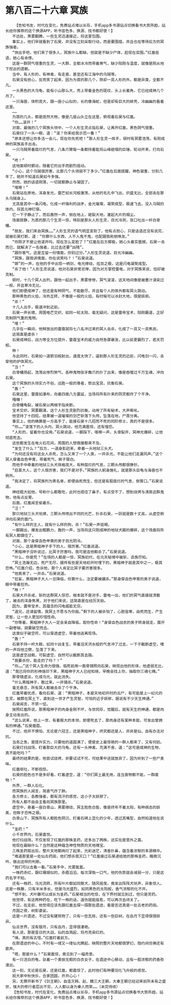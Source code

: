 # 第八百二十六章 冥族
        【告知书友，时代在变化，免费站点难以长存，手机app多书源站点切换看书大势所趋，站长给你推荐的这个换源APP，听书音色多、换源、找书都好使！】
       不远处，黑雾翻腾，一些生灵迅速接近，将这里包围。
       事实上，他们早就看到了石昊，并没有立刻采取行动，而是要围猎，并且也在等待后方的冥族强者。
       “快出手吧，他们来了很多人，冥族什么都缺，但就是不缺少尸体，趁现在突围。”红凰低语，她心有余悸。
       这是一群阴气很重的生灵，一大群，全都冰冷而带着寒气，缺少阳刚与温度，就像是刚从地下挖出的遗骸。
       当中，有人形的，有神禽，有走兽，甚至还有江海中的乌贼等。
       石昊没有担心，反而笑了起来，因为为首的那几个，除却一具人形的外，都是异类，全都不凡。
       一头黑色的大乌龟，能有小山那么大，壳上带着金色的斑纹，头上长着角，它已经成神几个月了。
       一只海兽，体积庞大，跟一座小山似的，长的像海蛇，但是却有巨大的蚌壳，冷幽幽的看着这里。
       ……
       为首的几头，都是庞然大物，像是几座山头立在这里，俯视着石昊与红凰。
       “你……滚开！”
       对面，最强的几个冥族头领中，一个人形生灵点指石昊，让离开红凰，黑色阴气很重。
       石昊扫了一头一眼，道：“滚？你来给我示范一番！”
       “原本还想让你多活一会儿，现在你先死吧！”那人形生灵一挥手，顿时有冥雾浩荡，有刚成神的冥族高手出击。
       一只乌贼带着腐烂的气息，八条爪臂每一条都持着能将山峰砸塌的巨锤，轮动开来，打向石昊。
       “咚！”
       这地面顿时颤动，随着它的出手而剧烈摇动。
       “小心，这个乌贼很厉害，比那几个头领弱不了多少。”红凰在后面提醒，神色凝重，分别几年了，她并不知道石昊如今多强。
       然而，她的话语刚落，一切就都静止与凝固了。
       “喀嚓！”
       石昊站在原地，浑身发光，雷芒如长河般激荡，从他的毛孔中飞出，炽盛无比，全部击在那头乌贼身上。
       尤其是其中一条闪电，化成一杆锋利的战矛，金光璀璨，凝聚成型，极速飞去，没入乌贼的体内，将其元神钉穿。
       它一下子静止了，而后轰然一声，倒在地上，砸裂大地，激起大片的烟尘。
       场面寂静，为首的那几个生灵一惊，特别是那头人形生灵，目光冷冽，张口吐出一杆白骨幡。
       “朋友，我们来自冥族……”人形生灵的语气明显变软了，他有点担心，只是话语还没有说完，就被石昊打断，道：“你算什么东西，人不人鬼不鬼，也配跟我称朋唤友。”
       “你刚才不是让他滚开吗，现在怎么变脸了？”红凰在后方揶揄，她心头着实震撼，石昊一击而已，就解决了一名强者，比过去还要“凶残”。
       “跟你客气，这是互留一份情面，你别过分。”人形生灵说道，目光冷幽幽。
       “冥族，跟我讲情面，你在说笑吗？！”石昊说道。
       “锵”的一声，在他的手中出现一柄剑，电光缭绕，炫目之极，这是闪电凝聚成型。
       “杀了他！”人形生灵说道，他对石昊非常忌惮，因为对方掌控雷电，对于冥族来说，恰好被克制。
       顿时，十几个冥人出列，跟他一起出手，黑雾惨惨，冥气滚滚，这天地间像是被墨汁浸染过一般，并且寒冷无比。
       他们即便成神了，但还是有种阴气，不能散尽，并且每个人的体外都有冥火跳动。
       那种黑色的火焰，冷热互转，不像是一般的火焰，有时候可以冰封大地，很是妖邪。
       “杀！”
       十几人出手，极速冲到近前。
       石昊一声长啸，周围电芒交织，如同一轮太阳，毫无疑问，这是雷帝宝术，阳刚霸道，正好克制阴气重的鬼物。
       “喀！”
       几乎在一瞬间，他释放出的雷霆就将七八名冲过来的冥人击杀，化成了一具又一具焦炭。
       这简直是虐杀！
       石昊成神后，战力等全方位提升，雷霆宝术的威力自然急骤暴涨，比以前更霸烈了，若天罚般。
       咻！
       与此同时，石昊如一道箭羽般射出，速度太快了，逼到那人形生灵的近前，闪电剑一闪，击穿他的护体冥光。
       “当！”
       白骨幡扬起，浩荡出惨烈煞气，各种鬼物张牙舞爪的扑了出来，像是吞噬过千万生魂，冲向石昊。
       这个冥族的头领实力不俗，远胜一般的尊者，祭出宝具，抗衡石昊。
       “轰！”
       石昊这里，雷霆如瀑布，向着四面八方蔓延，当场将所有扑来的阴灵都炸了个干净。
       嘎嘣！
       白骨幡龟裂，被石昊以两根手指夹断。
       宝术交织，冥雾翻涌，这个人形生灵剧烈抗衡，动用了所有秘术，大声嘶吼。
       他坚持了十四招，结果被一道璀璨的剑芒斩落下头颅，坠落在地，尸首分离。
       事实上，他的确算是一方高手了，能接石昊十几招而不死的同阶修士，真的不是很多。
       “你……”滚落下的人头内，冥火跳动，他充满震惊，还有惶恐。
       “人形的，留着你也没用。”石昊说道，一脚踩下，喀嚓一声，头骨裂开，冥神光爆碎，让他彻底死去。
       这些都发生在电火石花间，周围的人想救援都来不及。
       “发生了什么？”后方，一道身影赶来，牵着一头地狱三头犬。
       “为何还没有将这女人杀死，怎么又来了一个人类，一并杀光，不能让他们走漏风声。”这个冥人穿着血色甲胄，带着死气，眸子银白。
       而他手中牵着的地狱三头犬体格庞大，有种腐烂的气息，三颗头颅都很狰狞。
       “启禀大人，这个人很厉害，我们不是对手。”冥族的人躬身施礼，就是那头巨龟与海兽也不例外。
       “我决定了，将冥族列为黑名单，即便由死而生，但还是有股腐烂的气息，倒胃口。”石昊说道。
       神经粗大如他，号称什么都敢吃，此时也捂住了鼻子，有点受不了，想到烧烤与清蒸这群鬼物，他有点反胃。
       后面，红凰闻言偷着乐。
       “汪！”
       那只地狱三头犬吼啸，三颗头颅喷出不同的光芒，扑杀石昊，一跃就是数十丈高，从虚空俯冲向石昊的面门。
       “有什么样的主人，就有什么样的狗，杀！”石昊一声低喝。
       一脚踢出，爆发出鲲鹏力，轰的一声，当场将这只刚成神的地狱犬踢的爆碎，这个场面将所有冥人都镇住了。
       对面，那个身穿血色甲胄的男子目光阴冷。
       “小心，这是黑暗神子手下的人，很厉害。”红凰说道。
       “黑暗神子没听说过，比冥子厉害吗，我可是连他都杀了。”石昊说道。
       “什么，你是荒？”在场的人都是一惊，冥族初代，在元天秘境中被斩，该族尽知。
       “冥土浩瀚无边，死尸无尽，据传有些是天地初开时埋下的，黑暗神子就是其中之一，极其恐怖。”红凰介绍，告诉他，那个人肯定比冥子要厉害很多。
       “他真来了，一并杀。”石昊说道。
       “狂妄，黑暗神子大人一旦降临，你算什么，注定要被碾杀。”那身穿血色甲胄的男子说道，眼中带着狂热。
       “咻！”
       石昊大开杀戒，斩的这群冥人惊恐，根本就不是对手，雷电一出，他们的冥气直接就溃散了，被击的浑身焦黑，对于他们来说，这简直是在经历天劫。
       因为，雷帝宝术，其蕴含的闪电威能无穷。
       “道兄，还请留情，我冥土不愿与为你敌。”剩下的人被杀怕了，心胆皆寒，由死而生，产生灵智，让一些人更加珍惜性命。
       “你等着，黑暗神子大人一定会亲自降临，取你性命！”身穿血色战衣的男子转身就走，展开一副卷轴，就要破空而去。
       这类似于破空符，可以穿透虚空，带着他逃离现场。
       “轰！”
       石昊手持一杆大戟，如同十凶复生，带着滔天洪水般的气息冲了过去，一下子截断虚空，噗的一声将他立劈，坠落了下来。
       这是虚空战戟，可裂虚空，自然可以截断其去路。
       “我要杀你，能走的了吗？！”
       “你……”这个冥人生命力很强，临死前用一面骨镜照向石昊，映现出他的形体，他虚弱无比，道：“我已将你的形神烙印下来，黑暗神子大人已经知晓，早晚会找上你，抽取你三魂七魄。”
       那骨镜虚淡，化成乌光，就此消失。
       “什么黑暗神子，敢过来，一并镇杀。”石昊说道。
       毫无悬念，所有冥人都被击杀了个干净。
       红凰带着忧虑，看向石昊，道：“黑暗神子，本是天地初开时的古尸，有可能是上一纪元的生灵，被葬在冥土下，直到这一世才产生灵智，可怕的近乎妖邪，据说有不少天生神通。”
       石昊闻言，不禁一怔。
       按照红凰所说，那黑暗神子的肉身金刚不坏，与世同存，觉醒后，就有天生的神通，都是肉身主动发出的。
       “这么说来，他上一世，有着极大的本领，即便死去了，那肉身还有某种本能，可发出曾拥有的神通。”石昊蹙眉。
       不过，他并不惧怕，无论是六冠王，还是黑暗神子，终究都还是人，并非是仙，自有办法对抗。
       当务之急，是提升实力，只要他的道圆满了，便是史上最惊艳的一群人都来了，又有何妨。
       石昊打扫战场，盯着那巨大的乌龟，还有一头神禽，充满不舍，道：“这可是成神的生物，真不能吃吗？”
       最终的结果的是，他尝试烧烤，非要试试不可，可结果中途就放弃了，因为听到了一些尸臭味。
       红凰呕吐，不断抱怨。
       石昊的脸色也不是多好看，盯着虚空，道：“你们冥土最无用，连当食物都不能，一群废物！”
       外界，一群人石化。
       而冥族的人闻言，简直气炸了肺。
       各方修士，各教强者，都有流汗的感觉，这小子太妖邪了。
       所有人都不由自主看向冥族那里。
       虚空中，悬着一座白骨山，黑雾缭绕，冥主脸色白皙，像是终年不着太阳，有种病态的妖美，但眸子恐怖之极。
       白骨山下，冥族所有人都脸色阴沉，盯着石碑上显化的少年，透过其嘴型，自然知道他在说什么。
       “圣药！”
       小千世界内，石昊喜悦。
       他打扫战场，不仅发现了红凰的那株圣药，还多出了两株，这实在是意外之喜。
       他现在最缺什么？当然是这种蕴含神性物质的天地瑰宝。
       三株圣药取出后，整片天地都绚烂了起来，光彩迷茫，清香扑鼻，蕴含着浓郁的本源精华。
       “难道那里是一处仙古药田，他们想杀我灭口？”红凰接过石昊递给她的那株圣药，略微沉吟，做出这样的判断。
       “我们可以去看一看。”石昊手中，光雾氤氲。
       一株药赤红，跟红珊瑚似的，赤霞滔滔，每次深吸一口气，他的伤势就会减弱一分，只是这药名字不知。
       还有一株药，乌光流转，所有叶片都如同獒犬，随风摇曳，竟发出阵阵犬吠声，异象惊人。这是一株藤，只有半米多长，但是乌光盛烈，如同黑色的太阳般，香气浓郁的化不开。
       “想不到，犬叶藤可以成长为圣药。”石昊相当的吃惊，在下界时就见到过，但只是灵药。
       他觉得，有这两种药在，吃下一株的话，道伤就能痊愈，可以再次去闭关了。
       不过，在走前，他觉得应该先跟红凰去探一探那处遗迹，看是否还真是一处古老的药田。
       月圆之夜，树影婆娑。
       这是一片遗迹，不过没有建筑物了，只有一些瓦砾，还有一些巨树，在血月下显得很很妖异。
       仙古世界，没有银月，只有血月，显得很凄艳。
       有人说，那是昔日的大战，仙的血溅起，将月亮染红的。
       “咦，真的有古怪。”红凰盯着前方。
       在那遗迹的中心，不时有一缕又一缕仙光腾起，映照的整片天地都很梦幻，隐约间仿佛还有歌声。
       “嗯，那是什么？”石昊震惊，竟见到了一幅奇景。
       有一只洁白的龟，驮着一个美丽无暇的白衣女子，在遗迹中心移动，且有一股浓郁的药香弥漫出。
       这一刻，无论是石昊，还是红凰，都震惊了，此时他们有种要羽化飞升般的感觉。
       祝大家中秋快乐，合家团圆，开开心心！
       另，无罪开新书了《剑王朝》，自连灭韩、赵、魏三大王朝，大秦王朝已经迎来前所未有之盛世，强大的修行者层出不穷，人人都以身为秦人而荣……（未完待续）
       【告知书友，时代在变化，免费站点难以长存，手机app多书源站点切换看书大势所趋，站长给你推荐的这个换源APP，听书音色多、换源、找书都好使！】